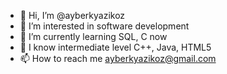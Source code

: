 - 👋 Hi, I’m @ayberkyazikoz
- 👀 I’m interested in software development
- 🌱 I’m currently learning SQL, C now
- 🦾 I know intermediate level C++, Java, HTML5
- 📫 How to reach me ayberkyazikoz@gmail.com

<!---
ayberkyazikoz/ayberkyazikoz is a ✨ special ✨ repository because its `README.md` (this file) appears on your GitHub profile.
You can click the Preview link to take a look at your changes.
--->
